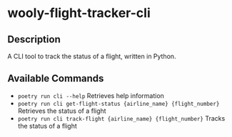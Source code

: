 # wooly-flight-tracker-cli

## Description

A CLI tool to track the status of a flight, written in Python.

## Available Commands

- `poetry run cli --help` Retrieves help information
- `poetry run cli get-flight-status {airline_name} {flight_number}` Retrieves the status of a flight
- `poetry run cli track-flight {airline_name} {flight_number}` Tracks the status of a flight
